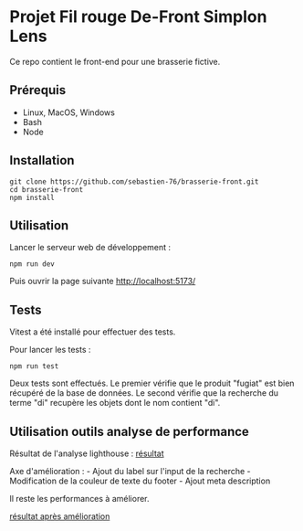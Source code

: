 # Projet Fil rouge De-Front Simplon Lens

Ce repo contient le front-end pour une brasserie fictive.

## Prérequis

- Linux, MacOS, Windows
- Bash
- Node 

## Installation

```
git clone https://github.com/sebastien-76/brasserie-front.git
cd brasserie-front
npm install
```

## Utilisation

Lancer le serveur web de développement :

```
npm run dev
```

Puis ouvrir la page suivante [http://localhost:5173/](http://localhost:5173/)

## Tests

Vitest a été installé pour effectuer des tests.

Pour lancer les tests :
```
npm run test
```

Deux tests sont effectués.
Le premier vérifie que le produit "fugiat" est bien récupéré de la base de données.
Le second vérifie que la recherche du terme "di" recupère les objets dont le nom contient "di".

## Utilisation outils analyse de performance

Résultat de l'analyse lighthouse : 
[résultat](https://github.com/sebastien-76/brasserie-front/tree/main/public/images/lighthouse.png)

Axe d'amélioration :
    - Ajout du label sur l'input de la recherche
    - Modification de la couleur de texte du footer
    - Ajout meta description

Il reste les performances à améliorer.

[résultat après amélioration](https://github.com/sebastien-76/brasserie-front/tree/main/public/images/lighthouse_ameliore.png)


